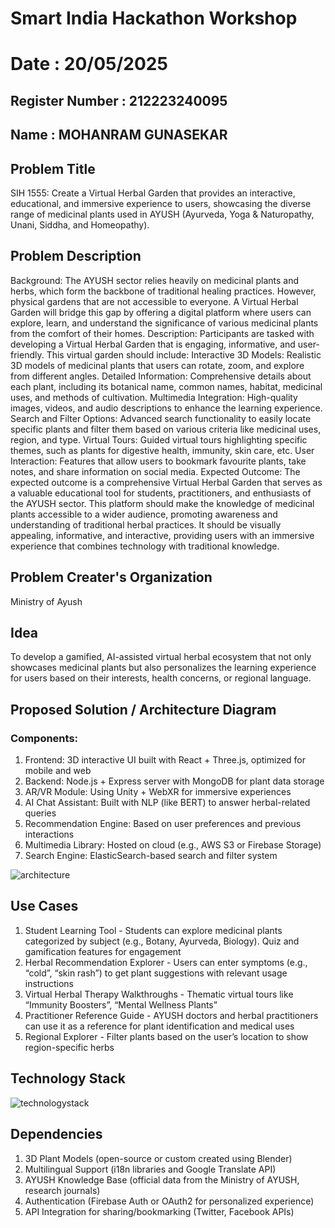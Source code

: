 # Smart India Hackathon Workshop

# Date : 20/05/2025

## Register Number : 212223240095

## Name : MOHANRAM GUNASEKAR

## Problem Title
SIH 1555: Create a Virtual Herbal Garden that provides an interactive, educational, and immersive experience to users, showcasing the diverse range of medicinal plants used in AYUSH (Ayurveda, Yoga & Naturopathy, Unani, Siddha, and Homeopathy).

## Problem Description
Background: The AYUSH sector relies heavily on medicinal plants and herbs, which form the backbone of traditional healing practices. However, physical gardens that are not accessible to everyone. A Virtual Herbal Garden will bridge this gap by offering a digital platform where users can explore, learn, and understand the significance of various medicinal plants from the comfort of their homes. Description: Participants are tasked with developing a Virtual Herbal Garden that is engaging, informative, and user-friendly. This virtual garden should include: Interactive 3D Models: Realistic 3D models of medicinal plants that users can rotate, zoom, and explore from different angles. Detailed Information: Comprehensive details about each plant, including its botanical name, common names, habitat, medicinal uses, and methods of cultivation. Multimedia Integration: High-quality images, videos, and audio descriptions to enhance the learning experience. Search and Filter Options: Advanced search functionality to easily locate specific plants and filter them based on various criteria like medicinal uses, region, and type. Virtual Tours: Guided virtual tours highlighting specific themes, such as plants for digestive health, immunity, skin care, etc. User Interaction: Features that allow users to bookmark favourite plants, take notes, and share information on social media. Expected Outcome: The expected outcome is a comprehensive Virtual Herbal Garden that serves as a valuable educational tool for students, practitioners, and enthusiasts of the AYUSH sector. This platform should make the knowledge of medicinal plants accessible to a wider audience, promoting awareness and understanding of traditional herbal practices. It should be visually appealing, informative, and interactive, providing users with an immersive experience that combines technology with traditional knowledge.

## Problem Creater's Organization
Ministry of Ayush

## Idea
To develop a gamified, AI-assisted virtual herbal ecosystem that not only showcases medicinal plants but also personalizes the learning experience for users based on their interests, health concerns, or regional language.

## Proposed Solution / Architecture Diagram

### Components:
1. Frontend: 3D interactive UI built with React + Three.js, optimized for mobile and web
2. Backend: Node.js + Express server with MongoDB for plant data storage
3. AR/VR Module: Using Unity + WebXR for immersive experiences
4. AI Chat Assistant: Built with NLP (like BERT) to answer herbal-related queries
5. Recommendation Engine: Based on user preferences and previous interactions
6. Multimedia Library: Hosted on cloud (e.g., AWS S3 or Firebase Storage)
7. Search Engine: ElasticSearch-based search and filter system

![architecture](https://github.com/user-attachments/assets/a04e7494-aab2-46c2-8c5b-c3da38302cab)

## Use Cases

1. Student Learning Tool - Students can explore medicinal plants categorized by subject (e.g., Botany, Ayurveda, Biology). Quiz and gamification features for engagement
2. Herbal Recommendation Explorer - Users can enter symptoms (e.g., “cold”, “skin rash”) to get plant suggestions with relevant usage instructions
3. Virtual Herbal Therapy Walkthroughs - Thematic virtual tours like “Immunity Boosters”, “Mental Wellness Plants”
4. Practitioner Reference Guide - AYUSH doctors and herbal practitioners can use it as a reference for plant identification and medical uses
5. Regional Explorer - Filter plants based on the user’s location to show region-specific herbs

## Technology Stack

![technologystack](https://github.com/user-attachments/assets/caa394df-d020-46b4-865e-fab1e09028a9)

## Dependencies

1. 3D Plant Models (open-source or custom created using Blender)
2. Multilingual Support (i18n libraries and Google Translate API)
3. AYUSH Knowledge Base (official data from the Ministry of AYUSH, research journals)
4. Authentication (Firebase Auth or OAuth2 for personalized experience)
5. API Integration for sharing/bookmarking (Twitter, Facebook APIs)
